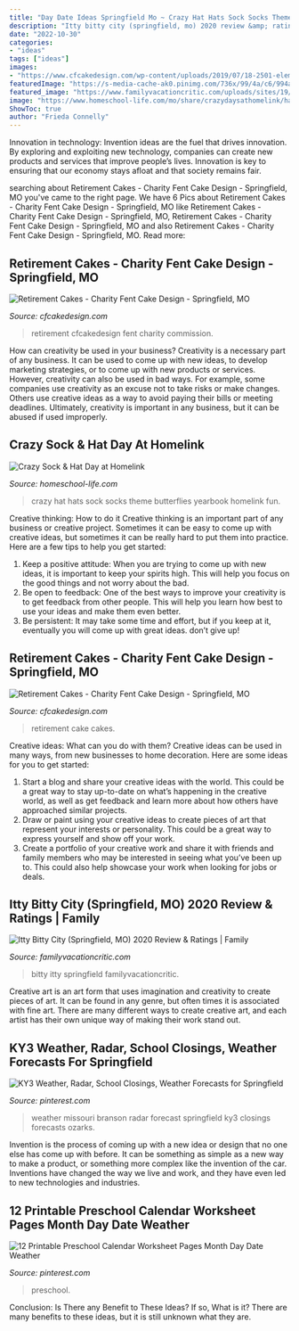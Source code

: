 ```yaml
---
title: "Day Date Ideas Springfield Mo ~ Crazy Hat Hats Sock Socks Theme Butterflies Yearbook Homelink Fun"
description: "Itty bitty city (springfield, mo) 2020 review &amp; ratings"
date: "2022-10-30"
categories:
- "ideas"
tags: ["ideas"]
images:
- "https://www.cfcakedesign.com/wp-content/uploads/2019/07/18-2501-elementor_library/CharityFentSpecialEventCakes_0003.jpg"
featuredImage: "https://s-media-cache-ak0.pinimg.com/736x/99/4a/c6/994ac695ff66417787a8a31758b0f352.jpg"
featured_image: "https://www.familyvacationcritic.com/uploads/sites/19/2020/04/IttyBittyCity-1280x640.jpg"
image: "https://www.homeschool-life.com/mo/share/crazydaysathomelink/hats.png"
ShowToc: true
author: "Frieda Connelly"
---
```



Innovation in technology:
Invention ideas are the fuel that drives innovation. By exploring and exploiting new technology, companies can create new products and services that improve people’s lives. Innovation is key to ensuring that our economy stays afloat and that society remains fair.

	

		
searching about Retirement Cakes - Charity Fent Cake Design - Springfield, MO you've came to the right page. We have 6 Pics about Retirement Cakes - Charity Fent Cake Design - Springfield, MO like Retirement Cakes - Charity Fent Cake Design - Springfield, MO, Retirement Cakes - Charity Fent Cake Design - Springfield, MO and also Retirement Cakes - Charity Fent Cake Design - Springfield, MO. Read more:
		
    
## Retirement Cakes - Charity Fent Cake Design - Springfield, MO

<img loading=lazy src="https://www.cfcakedesign.com/wp-content/uploads/2019/07/18-2501-elementor_library/CharityFentSpecialEventCakes_0003.jpg" onerror="this.onerror=null;this.src='https://tse3.mm.bing.net/th?id=OIP.0m0XK6zYv2nllq_0JfMTmwHaLH&amp;pid=15.1';" alt="Retirement Cakes - Charity Fent Cake Design - Springfield, MO">

_Source: cfcakedesign.com_

>retirement cfcakedesign fent charity commission. 

	

How can creativity be used in your business?
Creativity is a necessary part of any business. It can be used to come up with new ideas, to develop marketing strategies, or to come up with new products or services. However, creativity can also be used in bad ways. For example, some companies use creativity as an excuse not to take risks or make changes. Others use creative ideas as a way to avoid paying their bills or meeting deadlines. Ultimately, creativity is important in any business, but it can be abused if used improperly.

    
## Crazy Sock &amp; Hat Day At Homelink

<img loading=lazy src="https://www.homeschool-life.com/mo/share/crazydaysathomelink/hats.png" onerror="this.onerror=null;this.src='https://tse4.mm.bing.net/th?id=OIP.fO6VkvWRLbui4ybNRxYMsQAAAA&amp;pid=15.1';" alt="Crazy Sock &amp; Hat Day at Homelink">

_Source: homeschool-life.com_

>crazy hat hats sock socks theme butterflies yearbook homelink fun. 

	

Creative thinking: How to do it
Creative thinking is an important part of any business or creative project. Sometimes it can be easy to come up with creative ideas, but sometimes it can be really hard to put them into practice. Here are a few tips to help you get started: 
1. Keep a positive attitude: When you are trying to come up with new ideas, it is important to keep your spirits high. This will help you focus on the good things and not worry about the bad. 
2. Be open to feedback: One of the best ways to improve your creativity is to get feedback from other people. This will help you learn how best to use your ideas and make them even better. 
3. Be persistent: It may take some time and effort, but if you keep at it, eventually you will come up with great ideas. don’t give up!

    
## Retirement Cakes - Charity Fent Cake Design - Springfield, MO

<img loading=lazy src="https://www.cfcakedesign.com/wp-content/uploads/2019/07/18-2501-elementor_library/CharityFentSpecialEventCakes_0003-683x1024.jpg" onerror="this.onerror=null;this.src='https://tse2.mm.bing.net/th?id=OIP.rvHMF6Jd8zjlMlF50P3n9gHaLG&amp;pid=15.1';" alt="Retirement Cakes - Charity Fent Cake Design - Springfield, MO">

_Source: cfcakedesign.com_

>retirement cake cakes. 

	

Creative ideas: What can you do with them?
Creative ideas can be used in many ways, from new businesses to home decoration. Here are some ideas for you to get started: 
1. Start a blog and share your creative ideas with the world. This could be a great way to stay up-to-date on what’s happening in the creative world, as well as get feedback and learn more about how others have approached similar projects. 
2. Draw or paint using your creative ideas to create pieces of art that represent your interests or personality. This could be a great way to express yourself and show off your work. 
3. Create a portfolio of your creative work and share it with friends and family members who may be interested in seeing what you’ve been up to. This could also help showcase your work when looking for jobs or deals. 

    
## Itty Bitty City (Springfield, MO) 2020 Review &amp; Ratings | Family

<img loading=lazy src="https://www.familyvacationcritic.com/uploads/sites/19/2020/04/IttyBittyCity-1280x640.jpg" onerror="this.onerror=null;this.src='https://tse3.mm.bing.net/th?id=OIP.g4KhdWIq-1GfSeLF7gWEjgHaDt&amp;pid=15.1';" alt="Itty Bitty City (Springfield, MO) 2020 Review &amp; Ratings | Family">

_Source: familyvacationcritic.com_

>bitty itty springfield familyvacationcritic. 

	

Creative art is an art form that uses imagination and creativity to create pieces of art. It can be found in any genre, but often times it is associated with fine art. There are many different ways to create creative art, and each artist has their own unique way of making their work stand out.

    
## KY3 Weather, Radar, School Closings, Weather Forecasts For Springfield

<img loading=lazy src="https://s-media-cache-ak0.pinimg.com/736x/99/4a/c6/994ac695ff66417787a8a31758b0f352.jpg" onerror="this.onerror=null;this.src='https://tse2.mm.bing.net/th?id=OIP.t8s-bi8KHD2fodagcxHqUQAAAA&amp;pid=15.1';" alt="KY3 Weather, Radar, School Closings, Weather Forecasts for Springfield">

_Source: pinterest.com_

>weather missouri branson radar forecast springfield ky3 closings forecasts ozarks. 

	

Invention is the process of coming up with a new idea or design that no one else has come up with before. It can be something as simple as a new way to make a product, or something more complex like the invention of the car. Inventions have changed the way we live and work, and they have even led to new technologies and industries.

    
## 12 Printable Preschool Calendar Worksheet Pages Month Day Date Weather

<img loading=lazy src="https://i.pinimg.com/736x/2e/63/1b/2e631b738833b6210660da4ed529996e.jpg" onerror="this.onerror=null;this.src='https://tse4.mm.bing.net/th?id=OIP.tj3aXa2xt3ZJLgajFdonWAAAAA&amp;pid=15.1';" alt="12 Printable Preschool Calendar Worksheet Pages Month Day Date Weather">

_Source: pinterest.com_

>preschool. 

	

Conclusion: Is There any Benefit to These Ideas? If so, What is it?
There are many benefits to these ideas, but it is still unknown what they are.

